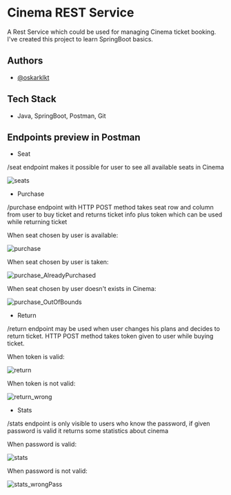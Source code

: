# Cinema REST Service

A Rest Service which could be used for managing Cinema ticket booking. I've created this project to learn SpringBoot basics.

## Authors

- [@oskarklkt](https://github.com/oskarklkt)

## Tech Stack

* Java, SpringBoot, Postman, Git

## Endpoints preview in Postman
* Seat
  
/seat endpoint makes it possible for user to see all available seats in Cinema

![seats](https://github.com/oskarklkt/Cinema-REST-Service-Springboot/assets/117487714/916ca25e-a3b0-4655-b7ed-4204799a82a5)

* Purchase
  
/purchase endpoint with HTTP POST method takes seat row and column from user to buy ticket and returns ticket info plus token which can be used while returning ticket

When seat chosen by user is available:

![purchase](https://github.com/oskarklkt/Cinema-REST-Service-Springboot/assets/117487714/7d18f494-8679-4170-9cf4-b3febb59bbe6)

When seat chosen by user is taken:

![purchase_AlreadyPurchased](https://github.com/oskarklkt/Cinema-REST-Service-Springboot/assets/117487714/80a11af6-9eac-490d-941c-e793e48e58f4)

When seat chosen by user doesn't exists in Cinema:

![purchase_OutOfBounds](https://github.com/oskarklkt/Cinema-REST-Service-Springboot/assets/117487714/d6d9eb96-d6dc-42b4-81d1-07a547f53e68)

* Return

/return endpoint may be used when user changes his plans and decides to return ticket. HTTP POST method takes token given to user while buying ticket.

When token is valid:

![return](https://github.com/oskarklkt/Cinema-REST-Service-Springboot/assets/117487714/8161ef93-f64e-40cd-8724-5fba9bd64825)

When token is not valid:

![return_wrong](https://github.com/oskarklkt/Cinema-REST-Service-Springboot/assets/117487714/71521184-0de7-474a-b058-d6dd6908fe0a)

* Stats

/stats endpoint is only visible to users who know the password, if given password is valid it returns some statistics about cinema

When password is valid:

![stats](https://github.com/oskarklkt/Cinema-REST-Service-Springboot/assets/117487714/a47409d1-4db1-4f64-a9dd-5b1da73cb6b5)

When password is not valid:

![stats_wrongPass](https://github.com/oskarklkt/Cinema-REST-Service-Springboot/assets/117487714/d67da709-d33d-40c2-95db-8d5c925d95bd)



